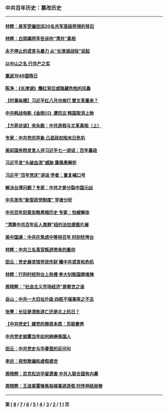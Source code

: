 ### 中共百年历史：篡改历史
---
#### [林辉：美军受骗空运20名共军高级将领的背后](../../pages/nf1176115/n14052185.md?08170430) 
#### [林辉：白崇禧将军告诉你“清共”真相](../../pages/nf1176115/n14044216.md?08170430) 
#### [永不停止的谎言与暴力 从“长津湖战役”说起](../../pages/nf1176115/n13494094.md?08170430) 
#### [以中山之名 行共产之实](../../pages/nf1176115/n13346437.md?08170430) 
#### [重返1949国殇日](../../pages/nf1176115/n13346372.md?08170430) 
#### [陈净：《长津湖》爆红背后或隐藏危险的风暴](../../pages/nf1176115/n13314364.md?08170430) 
#### [【时事纵横】习近平红八月也挨打 要文革重来？](../../pages/nf1176115/n13231393.md?08170430) 
#### [中共韩战电影《金刚川》遭抗议 韩国取消上映](../../pages/nf1176115/n13219114.md?08170430) 
#### [【方菲访谈】宋永毅：中共造假与文革真相（上）](../../pages/nf1176115/n13200760.md?08170430) 
#### [专家：中共党庆异象 凸显政权陷末日危机](../../pages/nf1176115/n13067084.md?08170430) 
#### [美前国务院发言人评习近平七一讲话：百年暴政](../../pages/nf1176115/n13066986.md?08170430) 
#### [习近平发“头破血流”威胁 蓬佩奥解析](../../pages/nf1176115/n13063604.md?08170430) 
#### [习近平“百年党庆”讲话 学者：重复喊口号](../../pages/nf1176115/n13061411.md?08170430) 
#### [解决台湾问题？专家：中共才是分裂中国元凶](../../pages/nf1176115/n13060811.md?08170430) 
#### [中共发布“新型政党制度” 学者分析](../../pages/nf1176115/n13056354.md?08170430) 
#### [中共百年刻意忽略黑暗历史 专家：怕被解体](../../pages/nf1176115/n13056056.md?08170430) 
#### [“清算中共百年反人类罪”纽约法拉盛图片展](../../pages/nf1176115/n13052220.md?08170430) 
#### [美中国通：中共在焦虑中等待百年 时刻忧垮台](../../pages/nf1176115/n13048820.md?08170430) 
#### [林辉：中共三名高官叛逃带来的重创](../../pages/nf1176115/n13035206.md?08170430) 
#### [田云：党史展览馆劳民伤财 曝中共谎言和危机](../../pages/nf1176115/n13033900.md?08170430) 
#### [林辉：行刑时绞刑台上热搜 李大钊叛国罪难掩](../../pages/nf1176115/n13031965.md?08170430) 
#### [周晓辉：“社会主义市场经济”是欺世之谈](../../pages/nf1176115/n13024090.md?08170430) 
#### [岳山：中共一大旧址升级 四桩不堪事挥之不去](../../pages/nf1176115/n13021697.md?08170430) 
#### [张菁：长征是溃败逃亡还是北上抗日？](../../pages/nf1176115/n13020585.md?08170430) 
#### [【中共党史】建党的罪恶本质：苏联豢养](../../pages/nf1176115/n13011888.md?08170430) 
#### [中共党史披露当年如何麻痹美国人](../../pages/nf1176115/n12966400.md?08170430) 
#### [田云：中共党史与华春莹的反问句](../../pages/nf1176115/n12765178.md?08170430) 
#### [李远：视觉欺骗和虚假盛世](../../pages/nf1176115/n12993376.md?08170430) 
#### [周晓辉：尼克松访华留遗害 中共入联合国有内幕](../../pages/nf1176115/n12991422.md?08170430) 
#### [周晓辉：王进喜雷锋焦裕禄事迹造假 时传祥结局惨](../../pages/nf1176115/n12985497.md?08170430) 

---
#### 第 [ [8](./8.md?08170430) / [7](./7.md?08170430) / [6](./6.md?08170430) / [5](./5.md?08170430) / [4](./4.md?08170430) / [3](./3.md?08170430) / [2](./2.md?08170430) / [1](./1.md?08170430) ] 页
